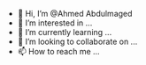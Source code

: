 - 👋 Hi, I’m @Ahmed Abdulmaged
- 👀 I’m interested in ...
- 🌱 I’m currently learning ...
- 💞️ I’m looking to collaborate on ...
- 📫 How to reach me ...

<!---
ahmed-abdulmajeed/ahmed-abdulmajeed is a ✨ special ✨ repository because its `README.md` (this file) appears on your GitHub profile.
You can click the Preview link to take a look at your changes.
--->
